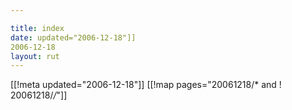 ```yaml
---

title: index
date: updated="2006-12-18"]]
2006-12-18
layout: rut
---
```


[[!meta updated="2006-12-18"]]
[[!map pages="20061218/* and ! 20061218/*/*"]]
